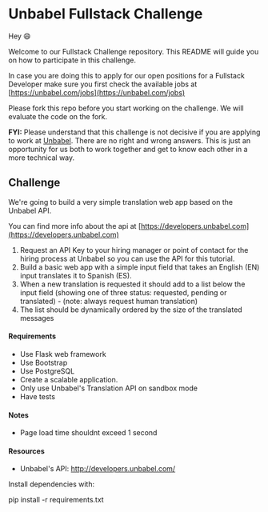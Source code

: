 # Unbabel Fullstack Challenge

Hey :smile:

Welcome to our Fullstack Challenge repository. This README will guide you on how to participate in this challenge.

In case you are doing this to apply for our open positions for a Fullstack Developer make sure you first check the available jobs at [https://unbabel.com/jobs](https://unbabel.com/jobs)

Please fork this repo before you start working on the challenge. We will evaluate the code on the fork.

**FYI:** Please understand that this challenge is not decisive if you are applying to work at [Unbabel](https://unbabel.com/jobs). There are no right and wrong answers. This is just an opportunity for us both to work together and get to know each other in a more technical way.

## Challenge

We're going to build a very simple translation web app based on the Unbabel API.

You can find more info about the api at [https://developers.unbabel.com](https://developers.unbabel.com)

1) Request an API Key to your hiring manager or point of contact for the hiring process at Unbabel so you can use the API for this tutorial.  
2) Build a basic web app with a simple input field that takes an English (EN) input translates it to Spanish (ES).  
3) When a new translation is requested it should add to a list below the input field (showing one of three status: requested, pending or translated) - (note: always request human translation)   
4) The list should be dynamically ordered by the size of the translated messages   

#### Requirements
* Use Flask web framework
* Use Bootstrap
* Use PostgreSQL
* Create a scalable application. 
* Only use Unbabel's Translation API on sandbox mode
* Have tests


#### Notes
* Page load time shouldnt exceed 1 second


#### Resources
* Unbabel's API: http://developers.unbabel.com/

Install dependencies with:

pip install -r requirements.txt

